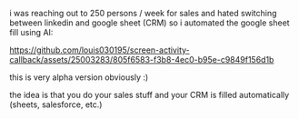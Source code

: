 
i was reaching out to 250 persons / week for sales and hated switching between linkedin and google sheet (CRM) so i automated the google sheet fill using AI:

https://github.com/louis030195/screen-activity-callback/assets/25003283/805f6583-f3b8-4ec0-b95e-c9849f156d1b

this is very alpha version obviously :)


the idea is that you do your sales stuff and your CRM is filled automatically (sheets, salesforce, etc.)



